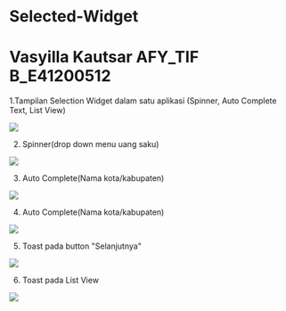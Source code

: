 # Selected-Widget
# Vasyilla Kautsar AFY_TIF B_E41200512

1.Tampilan Selection Widget dalam satu aplikasi
  (Spinner, Auto Complete Text, List View)
  
![](images/Selection%20Widget%20(Spinner%2C%20AutoComplete%2C%20ListView).jpeg)



2. Spinner(drop down menu uang saku)

![](images/Spinner.jpeg)



3. Auto Complete(Nama kota/kabupaten)

![](images/Auto%20Complete(1).jpeg)



4. Auto Complete(Nama kota/kabupaten)

![](images/Auto%20Complete(2).jpeg)



5. Toast pada button "Selanjutnya"

![](images/Toast%20Button.jpeg)



6. Toast pada List View

![](images/Toast%20List%20View.jpeg)
